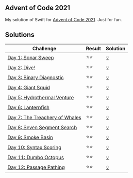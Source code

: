 ## Advent of Code 2021

My solution of Swift for [Advent of Code 2021](https://adventofcode.com/2021). Just for fun.

## Solutions

| Challenge | Result | Solution |
| --------- | ----- | -------- |
| [Day 1: Sonar Sweep](https://adventofcode.com/2021/day/1)             | :star::star: | [:bulb:](advent2021.playground/Pages/01.xcplaygroundpage/Contents.swift) |
| [Day 2: Dive!](https://adventofcode.com/2021/day/2)                   | :star::star: | [:bulb:](advent2021.playground/Pages/02.xcplaygroundpage/Contents.swift) |
| [Day 3: Binary Diagnostic](https://adventofcode.com/2021/day/3)       | :star::star: | [:bulb:](advent2021.playground/Pages/03.xcplaygroundpage/Contents.swift) |
| [Day 4: Giant Squid](https://adventofcode.com/2021/day/4)             | :star::star: | [:bulb:](advent2021.playground/Pages/04.xcplaygroundpage/Contents.swift) |
| [Day 5: Hydrothermal Venture](https://adventofcode.com/2021/day/5)    | :star::star: | [:bulb:](advent2021.playground/Pages/05.xcplaygroundpage/Contents.swift) |
| [Day 6: Lanternfish](https://adventofcode.com/2021/day/6)             | :star::star: | [:bulb:](advent2021.playground/Pages/06.xcplaygroundpage/Contents.swift) |
| [Day 7: The Treachery of Whales](https://adventofcode.com/2021/day/7) | :star::star: | [:bulb:](advent2021.playground/Pages/07.xcplaygroundpage/Contents.swift) |
| [Day 8: Seven Segment Search](https://adventofcode.com/2021/day/8)    | :star::star: | [:bulb:](advent2021.playground/Pages/08.xcplaygroundpage/Contents.swift) |
| [Day 9: Smoke Basin](https://adventofcode.com/2021/day/9)             | :star::star: | [:bulb:](advent2021.playground/Pages/09.xcplaygroundpage/Contents.swift) |
| [Day 10: Syntax Scoring](https://adventofcode.com/2021/day/10)        | :star::star: | [:bulb:](advent2021.playground/Pages/10.xcplaygroundpage/Contents.swift) |
| [Day 11: Dumbo Octopus](https://adventofcode.com/2021/day/11)         | :star::star: | [:bulb:](advent2021.playground/Pages/11.xcplaygroundpage/Contents.swift) |
| [Day 12: Passage Pathing](https://adventofcode.com/2021/day/12)       | :star::star: | [:bulb:](advent2021.playground/Pages/12.xcplaygroundpage/Contents.swift) |
